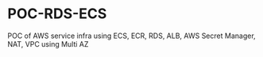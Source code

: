 # POC-RDS-ECS
POC of AWS service infra using ECS, ECR, RDS, ALB, AWS Secret Manager, NAT, VPC using Multi AZ
